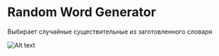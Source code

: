 # Random Word Generator
Выбирает случайные существительные из заготовленного словаря

![Alt text](https://monosnap.com/file/4P0jo6dRgsPkanTEm8cns8flocvmkl.png)
